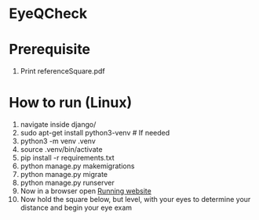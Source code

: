 # EyeQCheck

# Prerequisite
1. Print referenceSquare.pdf

# How to run (Linux)
1. navigate inside django/
2. sudo apt-get install python3-venv    # If needed
3. python3 -m venv .venv
4. source .venv/bin/activate
5. pip install -r requirements.txt
6. python manage.py makemigrations
7. python manage.py migrate
8. python manage.py runserver
9. Now in a browser open <a href="http://127.0.0.1:8000/">Running website</a>
10. Now hold the square below, but level, with your eyes to determine your distance and begin your eye exam